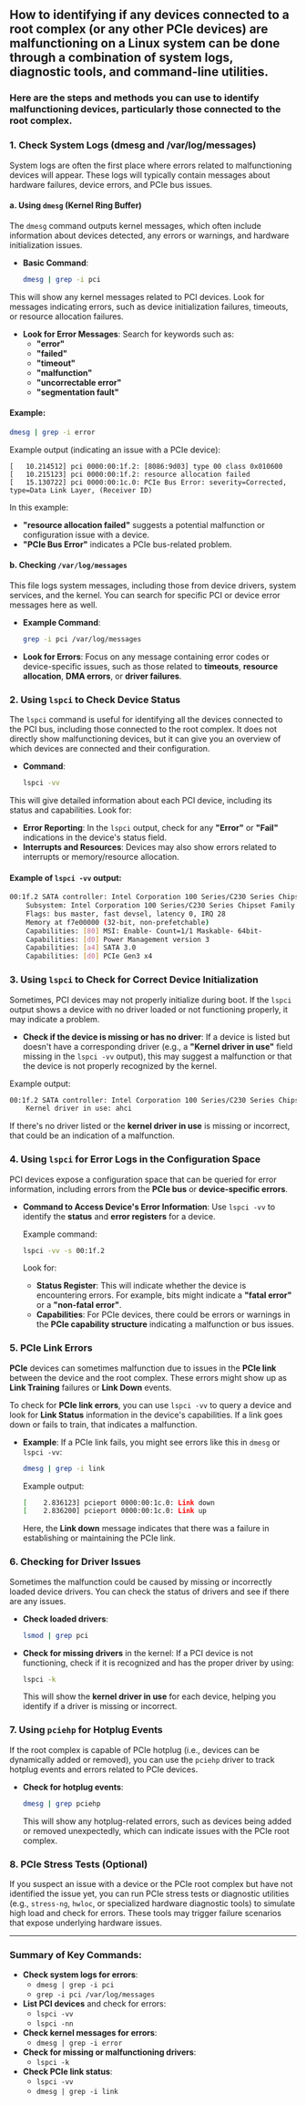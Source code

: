 ## How to identifying if any devices connected to a **root complex** (or any other PCIe devices) are malfunctioning on a Linux system can be done through a combination of **system logs**, **diagnostic tools**, and **command-line utilities**. 
### Here are the steps and methods you can use to identify malfunctioning devices, particularly those connected to the root complex.

### 1. **Check System Logs (dmesg and /var/log/messages)**

System logs are often the first place where errors related to malfunctioning devices will appear. These logs will typically contain messages about hardware failures, device errors, and PCIe bus issues.

#### a. **Using `dmesg` (Kernel Ring Buffer)**

The `dmesg` command outputs kernel messages, which often include information about devices detected, any errors or warnings, and hardware initialization issues.

- **Basic Command**:
  ```bash
  dmesg | grep -i pci
  ```

This will show any kernel messages related to PCI devices. Look for messages indicating errors, such as device initialization failures, timeouts, or resource allocation failures.

- **Look for Error Messages**:
  Search for keywords such as:
  - **"error"**
  - **"failed"**
  - **"timeout"**
  - **"malfunction"**
  - **"uncorrectable error"**
  - **"segmentation fault"**

#### Example:
```bash
dmesg | grep -i error
```

Example output (indicating an issue with a PCIe device):
```
[   10.214512] pci 0000:00:1f.2: [8086:9d03] type 00 class 0x010600
[   10.215123] pci 0000:00:1f.2: resource allocation failed
[   15.130722] pci 0000:00:1c.0: PCIe Bus Error: severity=Corrected, type=Data Link Layer, (Receiver ID)
```

In this example:
- **"resource allocation failed"** suggests a potential malfunction or configuration issue with a device.
- **"PCIe Bus Error"** indicates a PCIe bus-related problem.

#### b. **Checking `/var/log/messages`**

This file logs system messages, including those from device drivers, system services, and the kernel. You can search for specific PCI or device error messages here as well.

- **Example Command**:
  ```bash
  grep -i pci /var/log/messages
  ```

- **Look for Errors**:
  Focus on any message containing error codes or device-specific issues, such as those related to **timeouts**, **resource allocation**, **DMA errors**, or **driver failures**.

### 2. **Using `lspci` to Check Device Status**

The `lspci` command is useful for identifying all the devices connected to the PCI bus, including those connected to the root complex. It does not directly show malfunctioning devices, but it can give you an overview of which devices are connected and their configuration.

- **Command**:
  ```bash
  lspci -vv
  ```

This will give detailed information about each PCI device, including its status and capabilities. Look for:
- **Error Reporting**: In the `lspci` output, check for any **"Error"** or **"Fail"** indications in the device's status field.
- **Interrupts and Resources**: Devices may also show errors related to interrupts or memory/resource allocation.

#### Example of `lspci -vv` output:
```bash
00:1f.2 SATA controller: Intel Corporation 100 Series/C230 Series Chipset Family SATA controller (rev 31)
    Subsystem: Intel Corporation 100 Series/C230 Series Chipset Family SATA controller
    Flags: bus master, fast devsel, latency 0, IRQ 28
    Memory at f7e00000 (32-bit, non-prefetchable)
    Capabilities: [80] MSI: Enable- Count=1/1 Maskable- 64bit-
    Capabilities: [d0] Power Management version 3
    Capabilities: [a4] SATA 3.0
    Capabilities: [d0] PCIe Gen3 x4
```

### 3. **Using `lspci` to Check for Correct Device Initialization**

Sometimes, PCI devices may not properly initialize during boot. If the `lspci` output shows a device with no driver loaded or not functioning properly, it may indicate a problem.

- **Check if the device is missing or has no driver**:
  If a device is listed but doesn't have a corresponding driver (e.g., a **"Kernel driver in use"** field missing in the `lspci -vv` output), this may suggest a malfunction or that the device is not properly recognized by the kernel.

Example output:
```bash
00:1f.2 SATA controller: Intel Corporation 100 Series/C230 Series Chipset Family SATA controller (rev 31)
    Kernel driver in use: ahci
```

If there's no driver listed or the **kernel driver in use** is missing or incorrect, that could be an indication of a malfunction.

### 4. **Using `lspci` for Error Logs in the Configuration Space**

PCI devices expose a configuration space that can be queried for error information, including errors from the **PCIe bus** or **device-specific errors**.

- **Command to Access Device's Error Information**:
  Use `lspci -vv` to identify the **status** and **error registers** for a device.

  Example command:
  ```bash
  lspci -vv -s 00:1f.2
  ```

  Look for:
  - **Status Register**: This will indicate whether the device is encountering errors. For example, bits might indicate a **"fatal error"** or a **"non-fatal error"**.
  - **Capabilities**: For PCIe devices, there could be errors or warnings in the **PCIe capability structure** indicating a malfunction or bus issues.

### 5. **PCIe Link Errors**

**PCIe** devices can sometimes malfunction due to issues in the **PCIe link** between the device and the root complex. These errors might show up as **Link Training** failures or **Link Down** events.

To check for **PCIe link errors**, you can use `lspci -vv` to query a device and look for **Link Status** information in the device's capabilities. If a link goes down or fails to train, that indicates a malfunction.

- **Example**:
  If a PCIe link fails, you might see errors like this in `dmesg` or `lspci -vv`:
  ```bash
  dmesg | grep -i link
  ```

  Example output:
  ```bash
  [    2.836123] pcieport 0000:00:1c.0: Link down
  [    2.836200] pcieport 0000:00:1c.0: Link up
  ```

  Here, the **Link down** message indicates that there was a failure in establishing or maintaining the PCIe link.

### 6. **Checking for Driver Issues**

Sometimes the malfunction could be caused by missing or incorrectly loaded device drivers. You can check the status of drivers and see if there are any issues.

- **Check loaded drivers**:
  ```bash
  lsmod | grep pci
  ```

- **Check for missing drivers** in the kernel:
  If a PCI device is not functioning, check if it is recognized and has the proper driver by using:
  ```bash
  lspci -k
  ```

  This will show the **kernel driver in use** for each device, helping you identify if a driver is missing or incorrect.

### 7. **Using `pciehp` for Hotplug Events**

If the root complex is capable of PCIe hotplug (i.e., devices can be dynamically added or removed), you can use the `pciehp` driver to track hotplug events and errors related to PCIe devices.

- **Check for hotplug events**:
  ```bash
  dmesg | grep pciehp
  ```

  This will show any hotplug-related errors, such as devices being added or removed unexpectedly, which can indicate issues with the PCIe root complex.

### 8. **PCIe Stress Tests (Optional)**

If you suspect an issue with a device or the PCIe root complex but have not identified the issue yet, you can run PCIe stress tests or diagnostic utilities (e.g., `stress-ng`, `hwloc`, or specialized hardware diagnostic tools) to simulate high load and check for errors. These tools may trigger failure scenarios that expose underlying hardware issues.

---

### Summary of Key Commands:
- **Check system logs for errors**:
  - `dmesg | grep -i pci`  
  - `grep -i pci /var/log/messages`
- **List PCI devices** and check for errors:
  - `lspci -vv`
  - `lspci -nn`
- **Check kernel messages for errors**:
  - `dmesg | grep -i error`
- **Check for missing or malfunctioning drivers**:
  - `lspci -k`
- **Check PCIe link status**:
  - `lspci -vv`
  - `dmesg | grep -i link`

